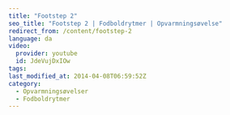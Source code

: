 ```yaml
---
title: "Footstep 2"
seo_title: "Footstep 2 | Fodboldrytmer | Opvarmningsøvelse"
redirect_from: /content/footstep-2
language: da
video:
  provider: youtube
  id: JdeVujDxIOw
tags:
last_modified_at: 2014-04-08T06:59:52Z
category:
  - Opvarmningsøvelser
  - Fodboldrytmer
---
```

